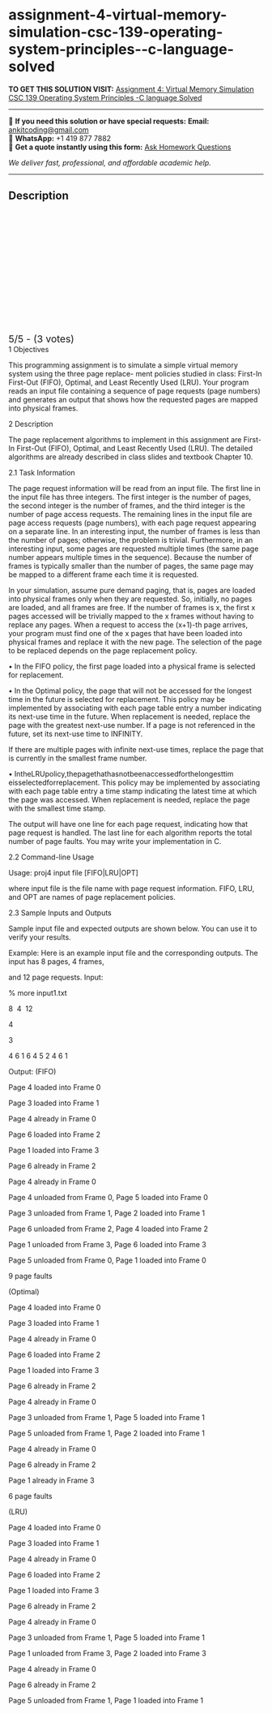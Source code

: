 # assignment-4-virtual-memory-simulation-csc-139-operating-system-principles--c-language-solved
**TO GET THIS SOLUTION VISIT:** [Assignment 4: Virtual Memory Simulation CSC 139 Operating System Principles -C language Solved](https://www.ankitcodinghub.com/product/assignment-4-virtual-memory-simulation-csc-139-operating-system-principles-c-language-solved/)


---

📩 **If you need this solution or have special requests:** **Email:** ankitcoding@gmail.com  
📱 **WhatsApp:** +1 419 877 7882  
📄 **Get a quote instantly using this form:** [Ask Homework Questions](https://www.ankitcodinghub.com/services/ask-homework-questions/)

*We deliver fast, professional, and affordable academic help.*

---

<h2>Description</h2>



<div class="kk-star-ratings kksr-auto kksr-align-center kksr-valign-top" data-payload="{&quot;align&quot;:&quot;center&quot;,&quot;id&quot;:&quot;12983&quot;,&quot;slug&quot;:&quot;default&quot;,&quot;valign&quot;:&quot;top&quot;,&quot;ignore&quot;:&quot;&quot;,&quot;reference&quot;:&quot;auto&quot;,&quot;class&quot;:&quot;&quot;,&quot;count&quot;:&quot;3&quot;,&quot;legendonly&quot;:&quot;&quot;,&quot;readonly&quot;:&quot;&quot;,&quot;score&quot;:&quot;5&quot;,&quot;starsonly&quot;:&quot;&quot;,&quot;best&quot;:&quot;5&quot;,&quot;gap&quot;:&quot;4&quot;,&quot;greet&quot;:&quot;Rate this product&quot;,&quot;legend&quot;:&quot;5\/5 - (3 votes)&quot;,&quot;size&quot;:&quot;24&quot;,&quot;title&quot;:&quot;Assignment 4: Virtual Memory Simulation CSC 139 Operating System Principles -C language Solved&quot;,&quot;width&quot;:&quot;138&quot;,&quot;_legend&quot;:&quot;{score}\/{best} - ({count} {votes})&quot;,&quot;font_factor&quot;:&quot;1.25&quot;}">

<div class="kksr-stars">

<div class="kksr-stars-inactive">
            <div class="kksr-star" data-star="1" style="padding-right: 4px">


<div class="kksr-icon" style="width: 24px; height: 24px;"></div>
        </div>
            <div class="kksr-star" data-star="2" style="padding-right: 4px">


<div class="kksr-icon" style="width: 24px; height: 24px;"></div>
        </div>
            <div class="kksr-star" data-star="3" style="padding-right: 4px">


<div class="kksr-icon" style="width: 24px; height: 24px;"></div>
        </div>
            <div class="kksr-star" data-star="4" style="padding-right: 4px">


<div class="kksr-icon" style="width: 24px; height: 24px;"></div>
        </div>
            <div class="kksr-star" data-star="5" style="padding-right: 4px">


<div class="kksr-icon" style="width: 24px; height: 24px;"></div>
        </div>
    </div>

<div class="kksr-stars-active" style="width: 138px;">
            <div class="kksr-star" style="padding-right: 4px">


<div class="kksr-icon" style="width: 24px; height: 24px;"></div>
        </div>
            <div class="kksr-star" style="padding-right: 4px">


<div class="kksr-icon" style="width: 24px; height: 24px;"></div>
        </div>
            <div class="kksr-star" style="padding-right: 4px">


<div class="kksr-icon" style="width: 24px; height: 24px;"></div>
        </div>
            <div class="kksr-star" style="padding-right: 4px">


<div class="kksr-icon" style="width: 24px; height: 24px;"></div>
        </div>
            <div class="kksr-star" style="padding-right: 4px">


<div class="kksr-icon" style="width: 24px; height: 24px;"></div>
        </div>
    </div>
</div>


<div class="kksr-legend" style="font-size: 19.2px;">
            5/5 - (3 votes)    </div>
    </div>
1 Objectives

This programming assignment is to simulate a simple virtual memory system using the three page replace- ment policies studied in class: First-In First-Out (FIFO), Optimal, and Least Recently Used (LRU). Your program reads an input file containing a sequence of page requests (page numbers) and generates an output that shows how the requested pages are mapped into physical frames.

2 Description

The page replacement algorithms to implement in this assignment are First-In First-Out (FIFO), Optimal, and Least Recently Used (LRU). The detailed algorithms are already described in class slides and textbook Chapter 10.

2.1 Task Information

The page request information will be read from an input file. The first line in the input file has three integers. The first integer is the number of pages, the second integer is the number of frames, and the third integer is the number of page access requests. The remaining lines in the input file are page access requests (page numbers), with each page request appearing on a separate line. In an interesting input, the number of frames is less than the number of pages; otherwise, the problem is trivial. Furthermore, in an interesting input, some pages are requested multiple times (the same page number appears multiple times in the sequence). Because the number of frames is typically smaller than the number of pages, the same page may be mapped to a different frame each time it is requested.

In your simulation, assume pure demand paging, that is, pages are loaded into physical frames only when they are requested. So, initially, no pages are loaded, and all frames are free. If the number of frames is x, the first x pages accessed will be trivially mapped to the x frames without having to replace any pages. When a request to access the (x+1)-th page arrives, your program must find one of the x pages that have been loaded into physical frames and replace it with the new page. The selection of the page to be replaced depends on the page replacement policy.

• In the FIFO policy, the first page loaded into a physical frame is selected for replacement.

• In the Optimal policy, the page that will not be accessed for the longest time in the future is selected for replacement. This policy may be implemented by associating with each page table entry a number indicating its next-use time in the future. When replacement is needed, replace the page with the greatest next-use number. If a page is not referenced in the future, set its next-use time to INFINITY.

If there are multiple pages with infinite next-use times, replace the page that is currently in the smallest frame number.

• IntheLRUpolicy,thepagethathasn<wbr>otbeenaccessedforthelongesttim<wbr>eisselectedforreplacement. This policy may be implemented by associating with each page table entry a time stamp indicating the latest time at which the page was accessed. When replacement is needed, replace the page with the smallest time stamp.

The output will have one line for each page request, indicating how that page request is handled. The last line for each algorithm reports the total number of page faults. You may write your implementation in C.

2.2 Command-line Usage

Usage: proj4 input file [FIFO|LRU|OPT]

where input file is the file name with page request information. FIFO, LRU, and OPT are names of page replacement policies.

2.3 Sample Inputs and Outputs

Sample input file and expected outputs are shown below. You can use it to verify your results.

Example: Here is an example input file and the corresponding outputs. The input has 8 pages, 4 frames,

and 12 page requests. Input:

% more input1.txt

8&nbsp; 4&nbsp; 12

4

3

4 6 1 6 4 5 2 4 6 1

Output: (FIFO)

Page 4 loaded into Frame 0

Page 3 loaded into Frame 1

Page 4 already in Frame 0

Page 6 loaded into Frame 2

Page 1 loaded into Frame 3

Page 6 already in Frame 2

Page 4 already in Frame 0

Page 4 unloaded from Frame 0, Page 5 loaded into Frame 0

Page 3 unloaded from Frame 1, Page 2 loaded into Frame 1

Page 6 unloaded from Frame 2, Page 4 loaded into Frame 2

Page 1 unloaded from Frame 3, Page 6 loaded into Frame 3

Page 5 unloaded from Frame 0, Page 1 loaded into Frame 0

9 page faults

(Optimal)

Page 4 loaded into Frame 0

Page 3 loaded into Frame 1

Page 4 already in Frame 0

Page 6 loaded into Frame 2

Page 1 loaded into Frame 3

Page 6 already in Frame 2

Page 4 already in Frame 0

Page 3 unloaded from Frame 1, Page 5 loaded into Frame 1

Page 5 unloaded from Frame 1, Page 2 loaded into Frame 1

Page 4 already in Frame 0

Page 6 already in Frame 2

Page 1 already in Frame 3

6 page faults

(LRU)

Page 4 loaded into Frame 0

Page 3 loaded into Frame 1

Page 4 already in Frame 0

Page 6 loaded into Frame 2

Page 1 loaded into Frame 3

Page 6 already in Frame 2

Page 4 already in Frame 0

Page 3 unloaded from Frame 1, Page 5 loaded into Frame 1

Page 1 unloaded from Frame 3, Page 2 loaded into Frame 3

Page 4 already in Frame 0

Page 6 already in Frame 2

Page 5 unloaded from Frame 1, Page 1 loaded into Frame 1
